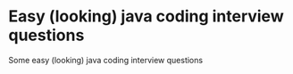 # Easy (looking) java coding interview questions
Some easy (looking) java coding interview questions
